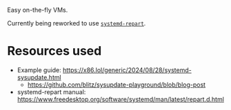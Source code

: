 Easy on-the-fly VMs.

Currently being reworked to use [`systemd-repart`].

[`systemd-repart`]: https://nixos.org/manual/nixos/stable/#sec-image-repart

# Resources used

- Example guide: https://x86.lol/generic/2024/08/28/systemd-sysupdate.html
  - https://github.com/blitz/sysupdate-playground/blob/blog-post
- systemd-repart manual: https://www.freedesktop.org/software/systemd/man/latest/repart.d.html
